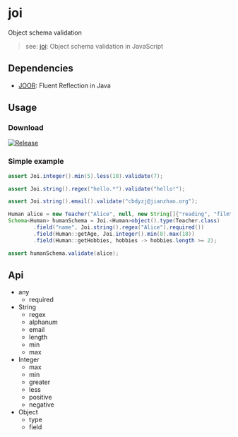 # joi

Object schema validation 

> see: [joi](https://github.com/hapijs/joi): Object schema validation in JavaScript

## Dependencies

- [JOOR](https://github.com/jooq/joor): Fluent Reflection in Java

## Usage

### Download

[![Release](https://jitpack.io/v/cbdyzj/joi.svg)](https://jitpack.io/#cbdyzj/joi)

### Simple example

```java
assert Joi.integer().min(5).less(10).validate(7);

assert Joi.string().regex("hello.*").validate("hello!");

assert Joi.string().email().validate("cbdyzj@jianzhao.org");

Human alice = new Teacher("Alice", null, new String[]{"reading", "film"});
Schema<Human> humanSchema = Joi.<Human>object().type(Teacher.class)
        .field("name", Joi.string().regex("Alice").required())
        .field(Human::getAge, Joi.integer().min(8).max(18))
        .field(Human::getHobbies, hobbies -> hobbies.length >= 2);

assert humanSchema.validate(alice);

```

## Api

- any
  - required
- String
  - regex
  - alphanum
  - email
  - length
  - min
  - max
- Integer
  - max
  - min
  - greater
  - less
  - positive
  - negative
- Object
  - type
  - field
